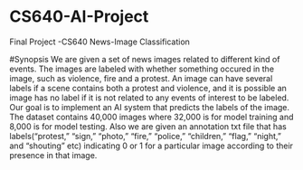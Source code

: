 # CS640-AI-Project
Final Project -CS640 News-Image Classification

#Synopsis
We are given a set of news images related to different kind of events. The images are labeled with whether something occured in the image, such as violence, fire and a protest. An image can have several labels if a scene contains both a protest and violence, and it is possible an image has no label if it is not related to any events of interest to be labeled. Our goal is to implement an AI system that predicts the labels of the image. The dataset contains 40,000 images where 32,000 is for model training and 8,000 is for model testing. Also we are given an annotation txt file that has labels(“protest,” “sign,” “photo,” “fire,” “police,” “children,” “flag,” “night,” and “shouting” etc) indicating 0 or 1 for a particular image according to their presence in that image.


